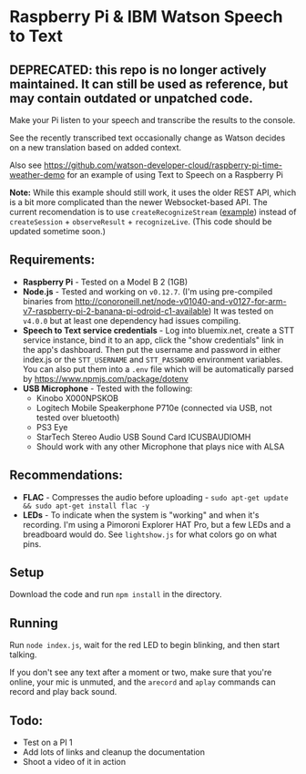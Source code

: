 Raspberry Pi & IBM Watson Speech to Text
========================================

## DEPRECATED: this repo is no longer actively maintained. It can still be used as reference, but may contain outdated or unpatched code.

Make your Pi listen to your speech and transcribe the results to the console. 

See the recently transcribed text occasionally change as Watson decides on a new translation based on added context.

Also see https://github.com/watson-developer-cloud/raspberry-pi-time-weather-demo for an example of using Text to Speech on a Raspberry Pi

**Note:** While this example should still work, it uses the older REST API, which is a bit more complicated than the newer Websocket-based API. The current recomendation is to use `createRecognizeStream` ([example](https://github.com/watson-developer-cloud/node-sdk/blob/master/examples/speech_to_text.v1.js)) instead of `createSession` + `observeResult` + `recognizeLive`. (This code should be updated sometime soon.)

## Requirements:

* **Raspberry Pi** - Tested on a Model B 2 (1GB)
* **Node.js** - Tested and working on `v0.12.7`. 
  (I'm using pre-compiled binaries from http://conoroneill.net/node-v01040-and-v0127-for-arm-v7-raspberry-pi-2-banana-pi-odroid-c1-available)
  It was tested on `v4.0.0` but at least one dependency had issues compiling.
* **Speech to Text service credentials** - 
  Log into bluemix.net, create a STT service instance, bind it to an app, click the "show credentials" link in the app's dashboard.
  Then put the username and password in either index.js or the `STT_USERNAME` and `STT_PASSWORD` environment variables. 
  You can also put them into a `.env` file which will be automatically parsed by https://www.npmjs.com/package/dotenv
* **USB Microphone** - Tested with the following:
  * Kinobo X000NPSKOB
  * Logitech Mobile Speakerphone P710e (connected via USB, not tested over bluetooth)
  * PS3 Eye
  * StarTech Stereo Audio USB Sound Card ICUSBAUDIOMH
  * Should work with any other Microphone that plays nice with ALSA

## Recommendations:

* **FLAC** - Compresses the audio before uploading - `sudo apt-get update && sudo apt-get install flac -y`
* **LEDs** - To indicate when the system is "working" and when it's recording. 
  I'm using a Pimoroni Explorer HAT Pro, but a few LEDs and a breadboard would do. 
  See `lightshow.js` for what colors go on what pins.

## Setup

Download the code and run `npm install` in the directory.

## Running

Run `node index.js`, wait for the red LED to begin blinking, and then start talking. 

If you don't see any text after a moment or two, make sure that you're online, your mic is unmuted, and the `arecord` and `aplay` commands can record and play back sound.

## Todo:

* Test on a PI 1
* Add lots of links and cleanup the documentation
* Shoot a video of it in action
